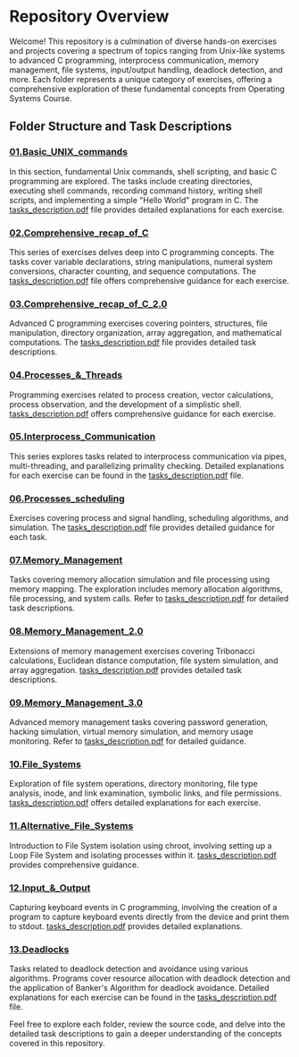 # Repository Overview

Welcome! This repository is a culmination of diverse hands-on exercises and projects covering a spectrum of topics ranging from Unix-like systems to advanced C programming, interprocess communication, memory management, file systems, input/output handling, deadlock detection, and more. Each folder represents a unique category of exercises, offering a comprehensive exploration of these fundamental concepts from Operating Systems Course.

## Folder Structure and Task Descriptions

### [01.Basic_UNIX_commands](01.Basic_UNIX_commands)
In this section, fundamental Unix commands, shell scripting, and basic C programming are explored. The tasks include creating directories, executing shell commands, recording command history, writing shell scripts, and implementing a simple "Hello World" program in C. The [tasks_description.pdf](01.Basic_UNIX_commands/tasks_description.pdf) file provides detailed explanations for each exercise.

### [02.Comprehensive_recap_of_C](02.Comprehensive_recap_of_C)
This series of exercises delves deep into C programming concepts. The tasks cover variable declarations, string manipulations, numeral system conversions, character counting, and sequence computations. The [tasks_description.pdf](02.Comprehensive_recap_of_C/tasks_description.pdf) file offers comprehensive guidance for each exercise.

### [03.Comprehensive_recap_of_C_2.0](03.Comprehensive_recap_of_C_2.0)
Advanced C programming exercises covering pointers, structures, file manipulation, directory organization, array aggregation, and mathematical computations. The [tasks_description.pdf](03.Comprehensive_recap_of_C_2.0/tasks_description.pdf) file provides detailed task descriptions.

### [04.Processes_&_Threads](04.Processes_&_Threads)
Programming exercises related to process creation, vector calculations, process observation, and the development of a simplistic shell. [tasks_description.pdf](04.Processes_&_Threads/tasks_description.pdf) offers comprehensive guidance for each exercise.

### [05.Interprocess_Communication](05.Interprocess_Communication)
This series explores tasks related to interprocess communication via pipes, multi-threading, and parallelizing primality checking. Detailed explanations for each exercise can be found in the [tasks_description.pdf](05.Interprocess_Communication/tasks_description.pdf) file.

### [06.Processes_scheduling](06.Processes_scheduling)
Exercises covering process and signal handling, scheduling algorithms, and simulation. The [tasks_description.pdf](06.Processes_scheduling/tasks_description.pdf) file provides detailed guidance for each task.

### [07.Memory_Management](07.Memory_Management)
Tasks covering memory allocation simulation and file processing using memory mapping. The exploration includes memory allocation algorithms, file processing, and system calls. Refer to [tasks_description.pdf](07.Memory_Management/tasks_description.pdf) for detailed task descriptions.

### [08.Memory_Management_2.0](08.Memory_Management_2.0)
Extensions of memory management exercises covering Tribonacci calculations, Euclidean distance computation, file system simulation, and array aggregation. [tasks_description.pdf](08.Memory_Management_2.0/tasks_description.pdf) provides detailed task descriptions.

### [09.Memory_Management_3.0](09.Memory_Management_3.0)
Advanced memory management tasks covering password generation, hacking simulation, virtual memory simulation, and memory usage monitoring. Refer to [tasks_description.pdf](09.Memory_Management_3.0/tasks_description.pdf) for detailed guidance.

### [10.File_Systems](10.File_Systems)
Exploration of file system operations, directory monitoring, file type analysis, inode, and link examination, symbolic links, and file permissions. [tasks_description.pdf](10.File_Systems/tasks_description.pdf) offers detailed explanations for each exercise.

### [11.Alternative_File_Systems](11.Alternative_File_Systems)
Introduction to File System isolation using chroot, involving setting up a Loop File System and isolating processes within it. [tasks_description.pdf](11.Alternative_File_Systems/tasks_description.pdf) provides comprehensive guidance.

### [12.Input_&_Output](12.Input_&_Output)
Capturing keyboard events in C programming, involving the creation of a program to capture keyboard events directly from the device and print them to stdout. [tasks_description.pdf](12.Input_&_Output/tasks_description.pdf) provides detailed explanations.

### [13.Deadlocks](13.Deadlocks)
Tasks related to deadlock detection and avoidance using various algorithms. Programs cover resource allocation with deadlock detection and the application of Banker's Algorithm for deadlock avoidance. Detailed explanations for each exercise can be found in the [tasks_description.pdf](13.Deadlocks/tasks_description.pdf) file.

Feel free to explore each folder, review the source code, and delve into the detailed task descriptions to gain a deeper understanding of the concepts covered in this repository. 